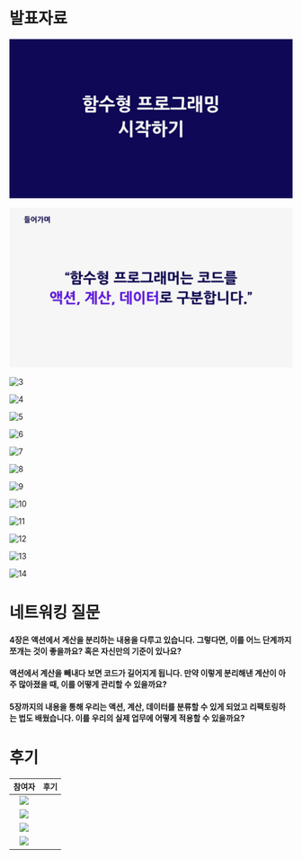 # 발표자료

![1](./발표자료/1.jpg)

![2](./발표자료/2.jpg)

![3](./발표자료/3.jpg)

![4](./발표자료/4.jpg)

![5](./발표자료/5.jpg)

![6](./발표자료/6.jpg)

![7](./발표자료/7.jpg)

![8](./발표자료/8.jpg)

![9](./발표자료/9.jpg)

![10](./발표자료/10.jpg)

![11](./발표자료/11.jpg)

![12](./발표자료/12.jpg)

![13](./발표자료/13.jpg)

![14](./발표자료/14.jpg)

# 네트워킹 질문

#### 4장은 액션에서 계산을 분리하는 내용을 다루고 있습니다. 그렇다면, 이를 어느 단계까지 쪼개는 것이 좋을까요? 혹은 자신만의 기준이 있나요?

#### 액션에서 계산을 빼내다 보면 코드가 길어지게 됩니다. 만약 이렇게 분리해낸 계산이 아주 많아졌을 때, 이를 어떻게 관리할 수 있을까요?

#### 5장까지의 내용을 통해 우리는 액션, 계산, 데이터를 분류할 수 있게 되었고 리팩토링하는 법도 배웠습니다. 이를 우리의 실제 업무에 어떻게 적용할 수 있을까요?

# 후기

|                                                                              참여자                                                                               | 후기 |
| :---------------------------------------------------------------------------------------------------------------------------------------------------------------: | :--: |
|                           [<img width="160px" src="https://avatars.githubusercontent.com/u/2849255?v=4" />](https://github.com/mg5566)                            |      |
|                         [<img width="160px" src="https://avatars.githubusercontent.com/u/109333130?v=4" />](https://github.com/chanshin0)                         |      |
|                          [<img width="160px" src="https://avatars.githubusercontent.com/u/70143350?v=4" />](https://github.com/nara9709)                          |      |
| [<img width="160px" src="https://user-images.githubusercontent.com/116826162/236803962-73ff1ba3-63cf-46c7-93f9-22282f6f0746.jpeg" />](https://github.com/chhw130) |      |
